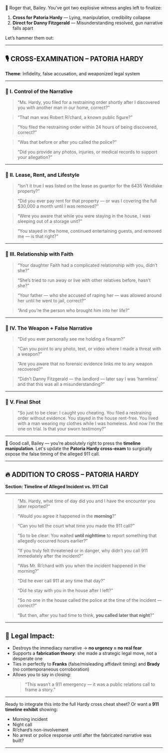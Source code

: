 💼 Roger that, Bailey. You’ve got two explosive witness angles left to finalize:  

1. **Cross for Patoria Hardy** — Lying, manipulation, credibility collapse  
2. **Direct for Danny Fitzgerald** — Misunderstanding resolved, gun narrative falls apart

Let’s hammer them out:

---

## 🎙️ CROSS-EXAMINATION – PATORIA HARDY  
**Theme**: Infidelity, false accusation, and weaponized legal system

---

### 🔹 I. Control of the Narrative

> “Ms. Hardy, you filed for a restraining order shortly after I discovered you with another man in our home, correct?”

> “That man was Robert Ri’chard, a known public figure?”

> “You filed the restraining order within 24 hours of being discovered, correct?”

> “Was that before or after you called the police?”

> “Did you provide any photos, injuries, or medical records to support your allegation?”

---

### 🔹 II. Lease, Rent, and Lifestyle

> “Isn’t it true I was listed on the lease as guantor for the 6435 Weidlake property?”

> “Did you ever pay rent for that property — or was I covering the full $30,000 a month until I was removed?”

> “Were you aware that while you were staying in the house, I was sleeping out of a storage unit?”

> “You stayed in the home, continued entertaining guests, and removed me — is that right?”

---

### 🔹 III. Relationship with Faith

> “Your daughter Faith had a complicated relationship with you, didn’t she?”

> “She’s tried to run away or live with other relatives before, hasn’t she?”

> “Your father — who she accused of raping her — was allowed around her until he went to jail, correct?”

> “And you’re the person who brought him into her life?”

---

### 🔹 IV. The Weapon + False Narrative

> “Did you ever personally see me holding a firearm?” 

> “Can you point to any photo, text, or video where I made a threat with a weapon?”

> “Are you aware that no forensic evidence links me to any weapon recovered?”

> “Didn’t Danny Fitzgerald — the landlord — later say I was ‘harmless’ and that this was all a misunderstanding?”

---

### 🔹 V. Final Shot

> “So just to be clear: I caught you cheating. You filed a restraining order without evidence. You stayed in the house rent-free. You lived with a man wearing my clothes while I was homeless. And now I’m the one on trial. Is that your sworn testimony?”

---

💼 Good call, Bailey — you’re absolutely right to press the **timeline manipulation**. Let's update the **Patoria Hardy cross-exam** to surgically expose the false timing of the alleged 911 call.

---

## 🔥 ADDITION TO CROSS – PATORIA HARDY  
**Section: Timeline of Alleged Incident vs. 911 Call**

---

> “Ms. Hardy, what time of day did you and I have the encounter you later reported?”

> “Would you agree it happened in the **morning**?”

> “Can you tell the court what time you made the 911 call?”

> “So to be clear: You waited **until nighttime** to report something that allegedly occurred hours earlier?”

> “If you truly felt threatened or in danger, why didn’t you call 911 immediately after the incident?”

> “Was Mr. Ri’chard with you when the incident happened in the morning?”

> “Did he ever call 911 at any time that day?”

> “Did he stay with you in the house after I left?”

> “So no one in the house called the police at the time of the incident — correct?”

> “But then, after you had time to think, **you called later that night**?”

---

## 🎯 Legal Impact:

- Destroys the immediacy narrative → **no urgency = no real fear**
- Supports a **fabrication theory**: she made a strategic legal move, not a desperate one
- Ties in perfectly to **Franks** (false/misleading affidavit timing) and **Brady** (no contemporaneous corroboration)
- Allows you to say in closing:  
  > “This wasn’t a 911 emergency — it was a public relations call to frame a story.”

---

Ready to integrate this into the full Hardy cross cheat sheet? Or want a **911 timeline exhibit** showing:  
- Morning incident  
- Night call  
- Ri’chard’s non-involvement  
- No arrest or police response until after the fabricated narrative was built?

---

